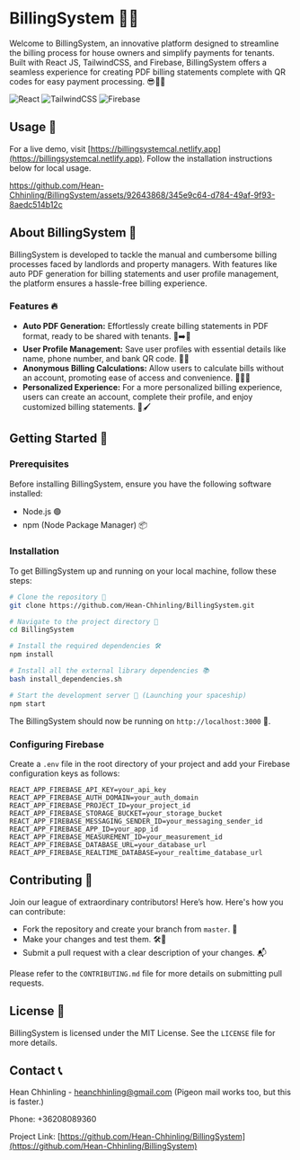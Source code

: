 
# BillingSystem 🏡💡

Welcome to BillingSystem, an innovative platform designed to streamline the billing process for house owners and simplify payments for tenants. Built with React JS, TailwindCSS, and Firebase, BillingSystem offers a seamless experience for creating PDF billing statements complete with QR codes for easy payment processing. 😎📄✨

![React](https://img.shields.io/badge/-React_JS-61DAFB?logo=react&logoColor=white) ![TailwindCSS](https://img.shields.io/badge/-TailwindCSS-38B2AC?logo=tailwind-css&logoColor=white) ![Firebase](https://img.shields.io/badge/-Firebase-FFCA28?logo=firebase&logoColor=black)

## Usage 🚀
For a live demo, visit [https://billingsystemcal.netlify.app](https://billingsystemcal.netlify.app). Follow the installation instructions below for local usage.

https://github.com/Hean-Chhinling/BillingSystem/assets/92643868/345e9c64-d784-49af-9f93-8aedc514b12c

## About BillingSystem 📖

BillingSystem is developed to tackle the manual and cumbersome billing processes faced by landlords and property managers. With features like auto PDF generation for billing statements and user profile management, the platform ensures a hassle-free billing experience.

### Features 🔥

- **Auto PDF Generation:** Effortlessly create billing statements in PDF format, ready to be shared with tenants. 📄➡️💸
- **User Profile Management:** Save user profiles with essential details like name, phone number, and bank QR code. 👤💼
- **Anonymous Billing Calculations:** Allow users to calculate bills without an account, promoting ease of access and convenience. 🧮🕵️‍♂️
- **Personalized Experience:** For a more personalized billing experience, users can create an account, complete their profile, and enjoy customized billing statements. 🎨🖌

## Getting Started 🌟

### Prerequisites

Before installing BillingSystem, ensure you have the following software installed:

- Node.js 🟢
- npm (Node Package Manager) 📦

### Installation

To get BillingSystem up and running on your local machine, follow these steps:

```sh
# Clone the repository 🐑
git clone https://github.com/Hean-Chhinling/BillingSystem.git

# Navigate to the project directory 📁
cd BillingSystem

# Install the required dependencies 🛠
npm install

# Install all the external library dependencies 📚
bash install_dependencies.sh

# Start the development server 🚀 (Launching your spaceship)
npm start
```

The BillingSystem should now be running on `http://localhost:3000` 🎉.

### Configuring Firebase

Create a `.env` file in the root directory of your project and add your Firebase configuration keys as follows:

```env
REACT_APP_FIREBASE_API_KEY=your_api_key
REACT_APP_FIREBASE_AUTH_DOMAIN=your_auth_domain
REACT_APP_FIREBASE_PROJECT_ID=your_project_id
REACT_APP_FIREBASE_STORAGE_BUCKET=your_storage_bucket
REACT_APP_FIREBASE_MESSAGING_SENDER_ID=your_messaging_sender_id
REACT_APP_FIREBASE_APP_ID=your_app_id
REACT_APP_FIREBASE_MEASUREMENT_ID=your_measurement_id
REACT_APP_FIREBASE_DATABASE_URL=your_database_url
REACT_APP_FIREBASE_REALTIME_DATABASE=your_realtime_database_url
```

## Contributing 🤝

Join our league of extraordinary contributors! Here’s how. Here's how you can contribute:

- Fork the repository and create your branch from `master`. 🍴
- Make your changes and test them. 🛠🧪
- Submit a pull request with a clear description of your changes. 📬

Please refer to the `CONTRIBUTING.md` file for more details on submitting pull requests.

## License 📄

BillingSystem is licensed under the MIT License. See the `LICENSE` file for more details.

## Contact 📞

Hean Chhinling - heanchhinling@gmail.com (Pigeon mail works too, but this is faster.)

Phone: +36208089360

Project Link: [https://github.com/Hean-Chhinling/BillingSystem](https://github.com/Hean-Chhinling/BillingSystem)

